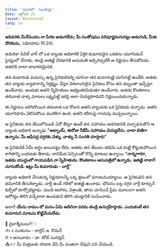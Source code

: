 ```yaml
---
title: "ఎడారిలో  సెలయేర్లు"
date: అక్టోబర్ 25
layout: devotional
lang: te
---
```


**ఇదివరకు మీరేమియు నా పేరట అడుగలేదు; మీ సంతోషము పరిపూర్ణమగునట్లు అడుగుడి, మీకు దొరకును**_ (యోహాను 16:24).

అమెరికా సివిల్ వార్ లో ఒక బ్యాంకు అధికారికి ఏకైక కుమారుడైన ఒకతను యూనియన్ సైన్యంలో చేరాడు. తండ్రి అతణ్ణి చేరడానికి అనుమతి ఇచ్చినప్పటికీ ఆ నిర్ణయం తీసుకోవడం అతనికి చాలా బాధాకరమైనది.

తన కుమారుడి వయస్సు ఉన్న సైనికులెవర్ని చూసినా తన కుమారుణ్ణి చూసినట్టే ఉండేది. అతడు తన బ్యాంకు వ్యాపారాన్ని నిర్లక్ష్యం చేస్తూ వికలాంగులైన సైనికుల కోసం తన డబ్బంతా ఇచ్చేస్తూ ఉండేవాడు. అందుకు అతని స్నేహితులు అభ్యంతరపెడుతూ ఉండేవారు. అతడు కొంతకాలం తరువాత వాళ్ళ మాటలు లక్ష్యపెట్టి ఇకపై అలా చెయ్యకూడదని నిర్ణయించుకున్నాడు.

ఈ నిర్ణయం జరిగిపోయిన తరువాత ఒక రోజున అతని బ్యాంకుకు ఒక సైనికుడు వచ్చాడు. అతని యూనిఫారం వెలిసిపోయి మురికిగా ఉంది. అతని శరీరంపై గాయపు మచ్చలున్నాయి.

ఆ సైనికుడు తన జేబులోనుండి ఏదో తీస్తూ ఉంటే తన సహాయం అడగడానికి వచ్చాడనుకొని ఆ బ్యాంకు అధికారి అన్నాడు **"అబ్బాయ్, ఈరోజు నీకేమీ సహాయం చెయ్యలేను. చాలా బిజీగా ఉన్నాను. మీ ఆఫీసర్ల దగ్గరకు వెళ్ళు. వాళ్ళు నీ సంగతి చూస్తారు”**

ఆ సైనికుడికి ఏమీ అర్థం అయినట్టు లేదు. అతడు తన జేబులు తడిమి ఒక మట్టి కొట్టుకుపోయిన కాగితాన్ని బయటకు తీశాడు. దానిమీద పెన్సిలుతో కొన్ని మాటలు ఉన్నాయి **“నాన్నగారూ, ఇతడు యుద్ధంలో గాయపడిన నా స్నేహితుడు. కొంతకాలం ఆసుపత్రిలో ఉన్నాడు. ఇతణ్ణి నాలాగే చూసుకోండి. ఇట్లు మీ కుమారుడు - చార్లీ”** 

బ్యాంకు అధికారి చేసుకున్న నిర్ణయాలన్నీ ఒక్క క్షణంలో మాయమయ్యాయి. ఆ సైనికుడిని తన భవనానికి తీసుకెళ్ళాడు. చార్లీ ఉండే గదిలో అతణ్ణి ఉంచాడు. భోజనం బల్ల దగ్గర చార్లీ కూర్చునే కుర్చీలో కూర్చోబెట్టాడు. మంచి ఆహారం, విశ్రాంతి, తాను చూపించే ప్రేమ మూలంగా అతని ఆరోగ్యం తిరిగి వచ్చేదాకా ఉంచుకుని తిరిగి యుద్దానికి పంపించాడు.

అలాగే **యేసు నామం లో మనం ఏమి అడిగినా పరమ తండ్రి అనుగ్రహిస్తాడు. ఎందుకంటే తన కుమారుని మాటను కొట్టివేయలేడు.**


<div class="blessing">🙏 <span class="bless-text">దైవాశ్శీసులు!!!</span> ✨</div>

<div class="credit">✍️ <span class="credit-text">▪ సంకలనం - చార్లెస్ ఇ. కౌమన్</span></div>
<div class="credit">🌐 <span class="credit-text">▪ అనువాదం - డా. జోబ్ సుదర్శన్</span></div>


<div class="share">📤 👉 <span class="share-text">మీ మిత్రులకు share చేసి మీ వంతుగా దేవుని పని చేయండి.</span></div>
